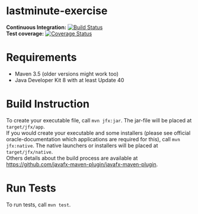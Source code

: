 # lastminute-exercise
**Continuous Integration:** [![Build Status](https://travis-ci.org/fastluca/lastminute-exercise.svg?branch=master)](https://travis-ci.org/fastluca/lastminute-exercise)   
**Test coverage:** [![Coverage Status](https://coveralls.io/repos/github/fastluca/lastminute-exercise/badge.svg?branch=master)](https://coveralls.io/github/fastluca/lastminute-exercise?branch=master)   

Requirements
============
* Maven 3.5 (older versions might work too)
* Java Developer Kit 8 with at least Update 40

Build Instruction
============
To create your executable file, call `mvn jfx:jar`. The jar-file will be placed at `target/jfx/app`.  
If you would create your executable and some installers (please see official oracle-documentation which applications are required for this), call `mvn jfx:native`. The native launchers or installers will be placed at `target/jfx/native`.  
Others details about the build process are available at https://github.com/javafx-maven-plugin/javafx-maven-plugin.

Run Tests
============
To run tests, call `mvn test`.